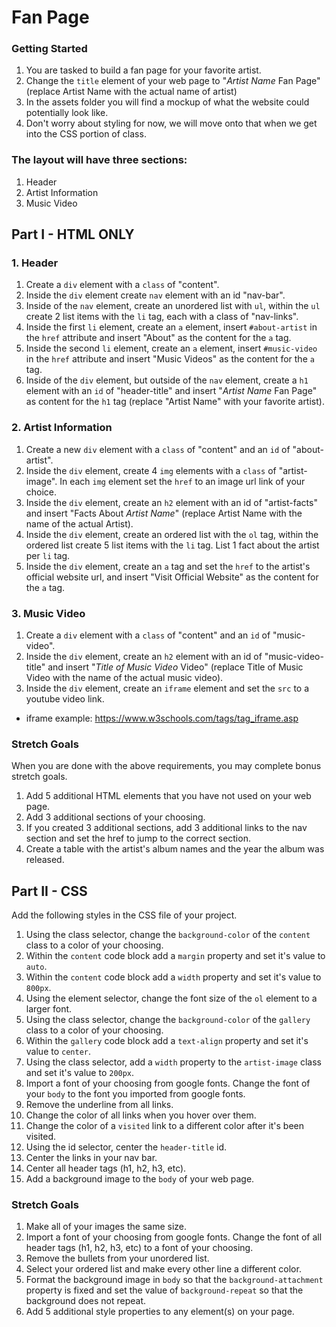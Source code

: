 # Fan Page

### Getting Started

1. You are tasked to build a fan page for your favorite artist.
2. Change the `title` element of your web page to "_Artist Name_ Fan Page" (replace Artist Name with the actual name of artist)
3. In the assets folder you will find a mockup of what the website could potentially look like.
4. Don't worry about styling for now, we will move onto that when we get into the CSS portion of class.

### The layout will have three sections:

1. Header
2. Artist Information
3. Music Video

## Part I - HTML ONLY

### 1. Header

1. Create a `div` element with a `class` of "content".
2. Inside the `div` element create `nav` element with an id "nav-bar".
3. Inside of the `nav` element, create an unordered list with `ul`, within the `ul` create 2 list items with the `li` tag, each with a class of "nav-links".
4. Inside the first `li` element, create an `a` element, insert `#about-artist` in the `href` attribute and insert "About" as the content for the `a` tag.
5. Inside the second `li` element, create an `a` element, insert `#music-video` in the `href` attribute and insert "Music Videos" as the content for the `a` tag.
6. Inside of the `div` element, but outside of the `nav` element, create a `h1` element with an `id` of "header-title" and insert "_Artist Name_ Fan Page" as content for the `h1` tag (replace "Artist Name" with your favorite artist).

### 2. Artist Information

1. Create a new `div` element with a `class` of "content" and an `id` of "about-artist".
2. Inside the `div` element, create 4 `img` elements with a `class` of "artist-image". In each `img` element set the `href` to an image url link of your choice.
3. Inside the `div` element, create an `h2` element with an id of "artist-facts" and insert "Facts About _Artist Name_" (replace Artist Name with the name of the actual Artist).
4. Inside the `div` element, create an ordered list with the `ol` tag, within the ordered list create 5 list items with the `li` tag. List 1 fact about the artist per `li` tag.
5. Inside the `div` element, create an `a` tag and set the `href` to the artist's official website url, and insert "Visit Official Website" as the content for the `a` tag.

### 3. Music Video

1. Create a `div` element with a `class` of "content" and an `id` of "music-video".
2. Inside the `div` element, create an `h2` element with an id of "music-video-title" and insert "_Title of Music Video_ Video" (replace Title of Music Video with the name of the actual music video).
3. Inside the `div` element, create an `iframe` element and set the `src` to a youtube video link.
  - iframe example: https://www.w3schools.com/tags/tag_iframe.asp

### Stretch Goals

When you are done with the above requirements, you may complete bonus stretch goals.

1. Add 5 additional HTML elements that you have not used on your web page.
2. Add 3 additional sections of your choosing.
3. If you created 3 additional sections, add 3 additional links to the nav section and set the href to jump to the correct section.
4. Create a table with the artist's album names and the year the album was released.


## Part II - CSS

Add the following styles in the CSS file of your project. 

1. Using the class selector, change the `background-color` of the `content` class to a color of your choosing.
2. Within the `content` code block add a `margin` property and set it's value to `auto`.
3. Within the `content` code block add a `width` property and set it's value to `800px`.
4. Using the element selector, change the font size of the `ol` element to a larger font.
5. Using the class selector, change the `background-color` of the `gallery` class to a color of your choosing.
6. Within the `gallery` code block add a `text-align` property and set it's value to `center`.
7. Using the class selector, add a `width` property to the `artist-image` class and set it's value to `200px`.
8. Import a font of your choosing from google fonts. Change the font of your `body` to the font you imported from google fonts.
9. Remove the underline from all links.
10. Change the color of all links when you hover over them.
11. Change the color of a `visited` link to a different color after it's been visited.
12. Using the id selector, center the `header-title` id.
13. Center the links in your nav bar.
14. Center all header tags (h1, h2, h3, etc).
15. Add a background image to the `body` of your web page.

### Stretch Goals

1. Make all of your images the same size.
2. Import a font of your choosing from google fonts. Change the font of all header tags (h1, h2, h3, etc) to a font of your choosing.
3. Remove the bullets from your unordered list.
4. Select your ordered list and make every other line a different color.
5. Format the background image in `body` so that the `background-attachment` property is fixed and set the value of `background-repeat` so that the background does not repeat. 
6. Add 5 additional style properties to any element(s) on your page.
